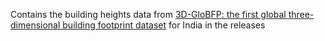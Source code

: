 Contains the building heights data from [3D-GloBFP: the first global three-dimensional building footprint dataset](https://essd.copernicus.org/preprints/essd-2024-217/) for India in the releases
